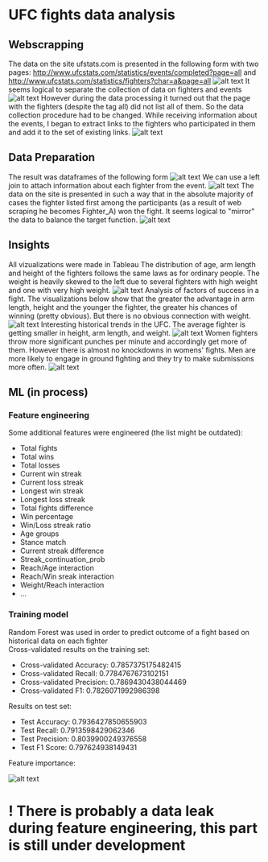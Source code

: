 # UFC fights data analysis
## Webscrapping
The data on the site ufstats.com is presented in the following form with two pages: http://www.ufcstats.com/statistics/events/completed?page=all and http://www.ufcstats.com/statistics/fighters?char=a&page=all
![alt text](images/image-3.png)
It seems logical to separate the collection of data on fighters and events
![alt text](images/image-4.png)
However during the data processing it turned out that the page with the fighters (despite the tag all) did not list all of them. So the data collection procedure had to be changed. While receiving information about the events, I began to extract links to the fighters who participated in them and add it to the set of existing links.
![alt text](images/image-5.png)

## Data Preparation
The result was dataframes of the following form
![alt text](images/image-6.png)
We can use a left join to attach information about each fighter from the event.
![alt text](images/image-7.png)
The data on the site is presented in such a way that in the absolute majority of cases the fighter listed first among the participants (as a result of web scraping he becomes Fighter_A) won the fight. It seems logical to "mirror" the data to balance the target function.
![alt text](images/image-8.png)
## Insights
All vizualizations were made in Tableau
The distribution of age, arm length and height of the fighters follows the same laws as for ordinary people. The weight is heavily skewed to the left due to several fighters with high weight and one with very high weight.
![alt text](images/image-9.png)
Analysis of factors of success in a fight. The visualizations below show that the greater the advantage in arm length, height and the younger the fighter, the greater his chances of winning (pretty obvious). But there is no obvious connection with weight.
![alt text](images/image-10.png)
Interesting historical trends in the UFC. The average fighter is getting smaller in height, arm length, and weight.
![alt text](images/image-11.png)
Women fighters throw more significant punches per minute and accordingly get more of them. However there is almost no knockdowns in womens' fights.
Men are more likely to engage in ground fighting and they try to make submissions more often.
![alt text](images/image-12.png)
## ML (in process)
### Feature engineering
Some additional features were engineered (the list might be outdated):
- Total fights
- Total wins
- Total losses
- Current win streak
- Current loss streak
- Longest win streak
- Longest loss streak
- Total fights difference
- Win percentage
- Win/Loss streak ratio
- Age groups
- Stance match
- Current streak difference
- Streak_continuation_prob
- Reach/Age interaction
- Reach/Win sreak interaction
- Weight/Reach interaction
- ...
### Training model
Random Forest was used in order to predict outcome of a fight based on historical data on each fighter  
Cross-validated results on the training set:
- Сross-validated Accuracy: 0.7857375175482415
- Cross-validated Recall: 0.7784767673102151
- Cross-validated Precision: 0.7869430438044469
- Cross-validated F1: 0.7826071992986398

Results on test set:
- Test Accuracy: 0.7936427850655903
- Test Recall: 0.7913598429062346
- Test Precision: 0.8039900249376558
- Test F1 Score: 0.797624938149431

Feature importance:

![alt text](images/image-13.png)

# ! There is probably a data leak during feature engineering, this part is still under development